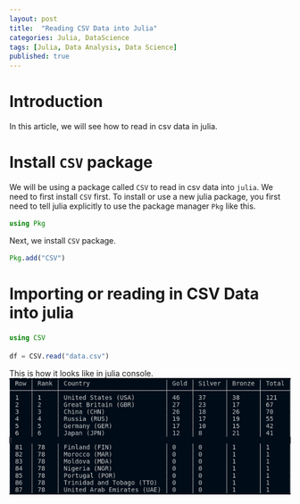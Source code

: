 ```yaml
---
layout: post
title:  "Reading CSV Data into Julia"
categories: Julia, DataScience
tags: [Julia, Data Analysis, Data Science]
published: true
---
```


# Introduction

In this article, we will see how to read in csv data in julia.

# Install `CSV` package

We will be using a package called `CSV` to read in csv data into `julia`. We need to first install `CSV` first. To install or use a new julia package, you first need to tell julia explicitly to use the package manager `Pkg` like this.


```julia
using Pkg
```

Next, we install `CSV` package.

```julia
Pkg.add("CSV")
```

# Importing or reading in CSV Data into julia

```julia
using CSV

df = CSV.read("data.csv")
```
This is how it looks like in julia console.
![Data Output](/assets/images/julia-import-csv-data-output.png)
